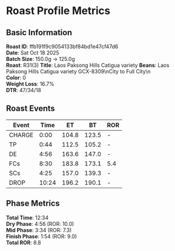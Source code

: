 # Roast Profile Metrics

## Basic Information
**Roast ID**: ffb191f9c9054133bf84bd1e47cf47d6  
**Date**: Sat Oct 18 2025  
**Batch Size**: 150.0g → 125.0g  
**Roast**: R31(3)
**Title**: Laos Paksong Hills Catigua variety
**Beans**: Laos Paksong Hills Catigua variety GCX-8309\nCity to Full City\n  
**Color**: 0  
**Weight Loss**: 16.7%  
**DTR**: 47/34/18  

## Roast Events

| Event | Time | ET | BT | ROR |
|-------|------|----|----|-----|
| CHARGE | 0:00 | 104.8 | 123.5 | - |
| TP | 0:44 | 112.5 | 105.2 | - |
| DE | 4:56 | 163.6 | 147.0 | - |
| FCs | 8:30 | 183.8 | 173.1 | 5.4 |
| SCs | 4:25 | 157.0 | 139.3 | - |
| DROP | 10:24 | 196.2 | 190.1 | - |

## Phase Metrics
**Total Time**: 12:34  
**Dry Phase**: 4:56 (ROR: 10.0)  
**Mid Phase**: 3:34 (ROR: 7.3)  
**Finish Phase**: 1:54 (ROR: 9.0)  
**Total ROR**: 8.8  
